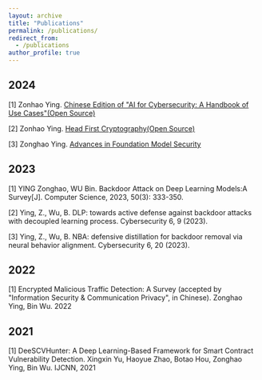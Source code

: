 ```yaml
---
layout: archive
title: "Publications"
permalink: /publications/
redirect_from:
  - /publications
author_profile: true
---
```

## 2024
[1] Zonhao Ying. [Chinese Edition of "AI for Cybersecurity: A Handbook of Use Cases"(Open Source)](https://elwood.gitbook.io/ai-for-cybersecurity)

[2] Zonhao Ying. [Head First Cryptography(Open Source)](https://elwood.gitbook.io/head-first-cryptography/)

[3] Zonghao Ying. [Advances in Foundation Model Security](https://elwood.gitbook.io/foundation-model-sec/)
## 2023
[1] YING Zonghao, WU Bin. Backdoor Attack on Deep Learning Models:A Survey[J]. Computer Science, 2023, 50(3): 333-350.

[2] Ying, Z., Wu, B. DLP: towards active defense against backdoor attacks with decoupled learning process. Cybersecurity 6, 9 (2023).

[3] Ying, Z., Wu, B. NBA: defensive distillation for backdoor removal via neural behavior alignment. Cybersecurity 6, 20 (2023).
## 2022
[1] Encrypted Malicious Traffic Detection: A Survey (accepted by "Information Security & Communication Privacy", in Chinese). Zonghao Ying, Bin Wu. 2022
## 2021
[1] DeeSCVHunter: A Deep Learning-Based Framework for Smart Contract Vulnerability Detection. Xingxin Yu, Haoyue Zhao, Botao Hou, Zonghao Ying, Bin Wu. IJCNN, 2021
